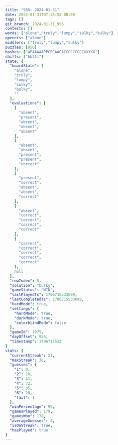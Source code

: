 ```yaml
---
title: "956: 2024-01-31"
date: 2024-01-31T07:38:53-08:00
tags: []
git_branch: 2024-01-31_956
contests: []
words: ["alone","truly","lumpy","sulky","bulky"]
openers: ["alone"]
middlers: ["truly","lumpy","sulky"]
puzzles: [956]
hashes: ["APAAAAAPPCPCAACACCCCCCCCCXXXXX"]
shifts: ["hbtti"]
state: {
  "boardState": [
    "alone",
    "truly",
    "lumpy",
    "sulky",
    "bulky",
    ""
  ],
  "evaluations": [
    [
      "absent",
      "present",
      "absent",
      "absent",
      "absent"
    ],
    [
      "absent",
      "absent",
      "present",
      "present",
      "correct"
    ],
    [
      "present",
      "correct",
      "absent",
      "absent",
      "correct"
    ],
    [
      "absent",
      "correct",
      "correct",
      "correct",
      "correct"
    ],
    [
      "correct",
      "correct",
      "correct",
      "correct",
      "correct"
    ],
    null
  ],
  "rowIndex": 5,
  "solution": "bulky",
  "gameStatus": "WIN",
  "lastPlayedTs": 1706715533699,
  "lastCompletedTs": 1706715533699,
  "hardMode": true,
  "settings": {
    "hardMode": true,
    "darkMode": true,
    "colorblindMode": false
  },
  "gameId": 1975,
  "dayOffset": 956,
  "timestamp": 1706715533
}
stats: {
  "currentStreak": 21,
  "maxStreak": 36,
  "guesses": {
    "1": 0,
    "2": 10,
    "3": 41,
    "4": 72,
    "5": 35,
    "6": 20,
    "fail": 1
  },
  "winPercentage": 99,
  "gamesPlayed": 179,
  "gamesWon": 178,
  "averageGuesses": 4,
  "isOnStreak": true,
  "hasPlayed": true
}
---
```

<!-- more -->
